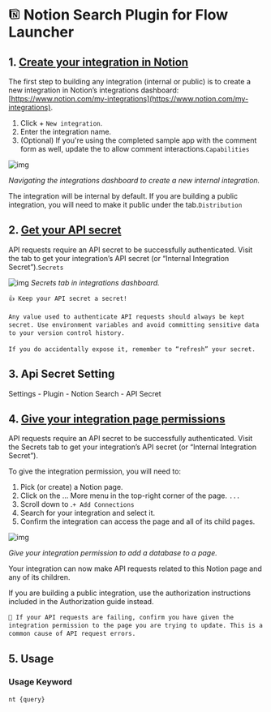 # <img src="icons/notion-icon.png" style="width:23px;"/> Notion Search Plugin for Flow Launcher

## 1. [Create your integration in Notion](https://developers.notion.com/docs/create-a-notion-integration#getting-started)

The first step to building any integration (internal or public) is to create a new integration in Notion’s integrations dashboard: [https://www.notion.com/my-integrations](https://www.notion.com/my-integrations).

1. Click + `New integration`.
2. Enter the integration name.
3. (Optional) If you're using the completed sample app with the comment form as well, update the to allow comment interactions.`Capabilities`

![img](https://files.readme.io/90c7d2e-integration.gif)

*Navigating the integrations dashboard to create a new internal integration.*

The integration will be internal by default. If you are building a public integration, you will need to make it public under the tab.`Distribution`

## 2. [Get your API secret](https://developers.notion.com/docs/create-a-notion-integration#get-your-api-secret)

API requests require an API secret to be successfully authenticated. Visit the tab to get your integration’s API secret (or “Internal Integration Secret”).`Secrets`

![img](https://files.readme.io/7c0f08c-secret.png)
*Secrets tab in integrations dashboard.*

```
👍 Keep your API secret a secret!

Any value used to authenticate API requests should always be kept secret. Use environment variables and avoid committing sensitive data to your version control history.

If you do accidentally expose it, remember to “refresh” your secret.
```

## 3. Api Secret Setting

Settings - Plugin - Notion Search - API Secret

## 4. [Give your integration page permissions](https://developers.notion.com/docs/create-a-notion-integration#give-your-integration-page-permissions)

API requests require an API secret to be successfully authenticated. Visit the Secrets tab to get your integration’s API secret (or “Internal Integration Secret”).

To give the integration permission, you will need to:

1. Pick (or create) a Notion page.
2. Click on the ... More menu in the top-right corner of the page. `...`
3. Scroll down to .`+ Add Connections`
4. Search for your integration and select it.
5. Confirm the integration can access the page and all of its child pages.

![img](https://files.readme.io/fefc809-permissions.gif)

*Give your integration permission to add a database to a page.*

Your integration can now make API requests related to this Notion page and any of its children.

If you are building a public integration, use the authorization instructions included in the Authorization guide instead.

```
🚧 If your API requests are failing, confirm you have given the integration permission to the page you are trying to update. This is a common cause of API request errors.
```

## 5. Usage

### Usage Keyword

```
nt {query}
```
